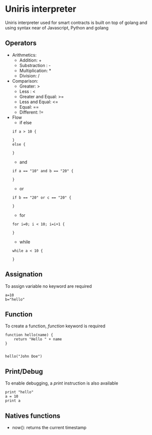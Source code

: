 
# Uniris interpreter

Uniris interpreter used for smart contracts is built on top of golang and using syntax near of Javascript, Python and golang

## Operators

- Arithmetics: 
	- Addition: +
	- Substraction : - 
	- Multiplication: *
	- Division: /
- Comparison: 
    - Greater: >
    - Less : <
    - Greater and Equal: >=
    - Less and Equal: <=
    - Equal: ==
    - Different: !=
- Flow
    - if else
    ````
    if a > 10 {

    } 
    else {

    }
    ````
    - and
    ```
    if a == "10" and b == "20" {

    }
    ```
    - or
    ```
    if b == "20" or c == "20" {

    }
    ```
    - for
    ```
    for i=0; i < 10; i=i+1 {

    }
    ```
    - while
    ```
    while a < 10 {

    }
    ```


## Assignation

To assign variable no keyword are required

```
a=10
b="hello"
```
    

## Function

To create a function, *function* keyword is required
```
function hello(name) {
    return "Hello " + name
}


hello("John Doe")
```


## Print/Debug

To enable debugging, a *print* instruction is also available

```
print "hello"
a = 10
print a
```
## Natives functions

- now(): returns the current timestamp
